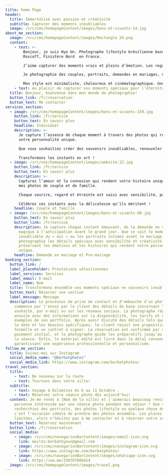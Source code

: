 ```yaml
---
title: home Page
header:
  title: Immortalisé avec passion et créativité
  subtitle: Capturer des moments inoubliables
  image: /src/cms/homepageContent/images/bons-et-vivants-14.jpg
about_me_section:
  image: /src/cms/homepageContent/images/Rectangle 26.png
  content:
    - text: >-
        Bonjour, je suis Hyo Un. Photographe lifestyle brésilienne basée à
        Roscoff, Finistère Nord  en France.

        J’aime capturer des moments vrais et pleins d’émotion. Les regards, les rires, et les silences entre deux battements de cœur.

        Je photographie des couples, portraits, demandes en mariages, des élopements et des familles, toujours avec une lumière naturelle et des connexions sincères.

        Mon style est minimaliste, chaleureux et cinématographique. Une façon de raconter des histoires à travers des images simples et intemporelles.
    - text: Au plaisir de capturer vos moments spéciaux pour l’éternité!
  title: Bonjour, bienvenue dans mon monde de photographie!
  button_link: /fr/reservation
  button_text: Me contacter
services_section:
  - image: /src/cms/homepageContent/images/bons-et-vivants-150.jpg
    button_link: /fr/service
    button_text: En savoir plus
    headline: Individuel
    description: >-
      Je capture l’essence de chaque moment à travers des photos qui reflètent
      votre personnalité unique.

      Que vous souhaitiez créer des souvenirs inoubliables, renouveler votre portfolio ou simplement capturer votre meilleure version, j’accorde de l’attention à chaque détail avec créativité et sensibilité.

      Transformons les instants en art !
  - image: /src/cms/homepageContent/images/website-22.jpg
    button_link: /fr/service
    button_text: En savoir plus
    description: >-
      Capturez l’amour et la connexion qui rendent votre histoire unique grâce à
      mes photos de couple et de famille.

      Chaque sourire, regard et étreinte est saisi avec sensibilité, pour créer des souvenirs intemporels qui reflètent les liens les plus précieux de votre vie.

      Célébrez ces instants avec la délicatesse qu’ils méritent !
    headline: Couple et famille
  - image: /src/cms/homepageContent/images/bons-et-vivants-80.jpg
    button_text: En savoir plus
    button_link: /fr/service
    description: Je capture chaque instant émouvant, de la demande en mariage
      magique à l'anticipation avant le grand jour. Que ce soit le moment
      inoubliable du « oui » ou les portraits intimes avant le mariage, je
      photographie les détails spéciaux avec sensibilité et créativité,
      préservant les émotions et les histoires qui rendent votre parcours
      unique.
    headline: Demande en mariage et Pre-mariage
booking_section:
  button_link: /
  label_placeholder: Prestations sélectionnées
  label_services: Services
  label_email: E-mail
  label_name: Nom
  title: Transformons ensemble vos moments spéciaux en souvenirs inoubliables !
  button_text: Réserver une section
  label_message: Message
  description: Le processus de prise de contact et d'embauche d'un photographe
    commence par l'envoi par le client des détails de base concernant le service
    souhaité, par e-mail ou sur les réseaux sociaux. Le photographe répond
    ensuite avec des informations sur la disponibilité, les tarifs et des
    exemples de son portfolio. Après avoir discuté des détails tels que le lieu,
    la date et les besoins spécifiques, le client reçoit une proposition
    formelle et un contrat à signer. La réservation est confirmée par un
    paiement initial, et le photographe guide les préparatifs jusqu’au jour de
    la séance. Enfin, le matériel édité est livré dans le délai convenu,
    garantissant une expérience professionnelle et personnalisée.
follow_me_section:
  title: Suivez-moi sur Instagram
  social_media_name: "@berbatphotos"
  social_media_link: https://www.instagram.com/berbatphotos/
travel_section:
  title:
    - text: De nouveau sur la route
    - text: Tournons dans votre ville!
  subtitle:
    - text: Voyage à Dolomites du 6 au 11 Octobre .
    - text: Réservez votre séance photo dès aujourd'hui!
  content: Je me rends à [Nom de la ville] et j'aimerais beaucoup rencontrer toute
    personne intéressée par une séance photo pendant mon séjour ! Que vous
    recherchiez des portraits, des photos lifestyle ou quelque chose de créatif,
    c'est l'occasion idéale de prendre des photos ensemble. Les places sont
    limitées, alors n'hésitez pas à me contacter et à réserver votre séance !
  button_text: Réservez maintenant
  button_link: /fr/reservation
  social_media:
    - image: /src/cms/navegarionBarContent/images/email-icon.svg
      link: mailto:berbathyoun@gmail.com
    - image: /src/cms/navegarionBarContent/images/instagram-icon.svg
      link: https://www.instagram.com/berbatphotos/
    - image: /src/cms/navegarionBarContent/images/whatsapp-icon.svg
      link: https://wa.me/330767086414
  image: /src/cms/homepageContent/images/travel.png
---
```

